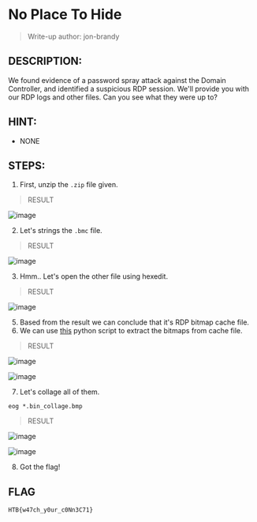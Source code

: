 # No Place To Hide
> Write-up author: jon-brandy
## DESCRIPTION:
We found evidence of a password spray attack against the Domain Controller, and identified a suspicious RDP session. We'll provide you with our RDP logs and other files. Can you see what they were up to?
## HINT:
- NONE
## STEPS:
1. First, unzip the `.zip` file given.

> RESULT

![image](https://user-images.githubusercontent.com/70703371/211130806-fb17c411-8590-4417-9098-8a4e2a7a9b0b.png)


2. Let's strings the `.bmc` file.

> RESULT

![image](https://user-images.githubusercontent.com/70703371/211130814-0e3eba3f-d05a-4d38-8c0b-7dde1ba68623.png)


3. Hmm.. Let's open the other file using hexedit.

> RESULT

![image](https://user-images.githubusercontent.com/70703371/211130841-36d65954-fc65-43cf-bf4f-bc465e3d33ee.png)


5. Based from the result we can conclude that it's RDP bitmap cache file.
6. We can use [this](https://github.com/ANSSI-FR/bmc-tools) python script to extract the bitmaps from cache file.

> RESULT


![image](https://user-images.githubusercontent.com/70703371/211131148-d7775196-59f9-4aeb-9361-c172e0af4b36.png)


![image](https://user-images.githubusercontent.com/70703371/211131169-d125cb37-22d8-4675-afd4-b3ba35d5057b.png)


7. Let's collage all of them.

```
eog *.bin_collage.bmp
```

> RESULT

![image](https://user-images.githubusercontent.com/70703371/211131214-b96b73c1-0519-41f8-b01b-79cdddb1bc0c.png)


![image](https://user-images.githubusercontent.com/70703371/211131242-032429fc-6c9f-4d2e-a54d-3d7cc7e01cb5.png)


8. Got the flag!

## FLAG

```
HTB{w47ch_y0ur_c0Nn3C71}
```

